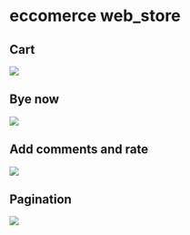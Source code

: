# eccomerce web_store

## Cart
![](https://media.giphy.com/media/qnf0iqSQTHzwFqTQIq/giphy.gif)

## Bye now
![](https://media.giphy.com/media/qnf0iqSQTHzwFqTQIq/giphy.gif)

## Add comments and rate
![](https://media.giphy.com/media/FMsIzuEvEnVzaXEVer/giphy.gif)

## Pagination
![](https://media.giphy.com/media/cYzSUX7jFpcLaD33i9/giphy.gif)
